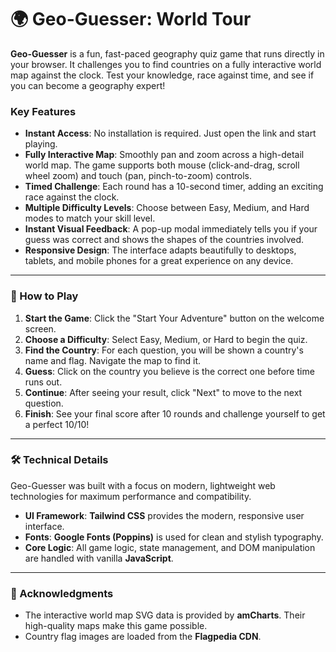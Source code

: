 # 🌍 Geo-Guesser: World Tour

**Geo-Guesser** is a fun, fast-paced geography quiz game that runs directly in your browser. It challenges you to find countries on a fully interactive world map against the clock. Test your knowledge, race against time, and see if you can become a geography expert!

### Key Features

* **Instant Access**: No installation is required. Just open the link and start playing.
* **Fully Interactive Map**: Smoothly pan and zoom across a high-detail world map. The game supports both mouse (click-and-drag, scroll wheel zoom) and touch (pan, pinch-to-zoom) controls.
* **Timed Challenge**: Each round has a 10-second timer, adding an exciting race against the clock.
* **Multiple Difficulty Levels**: Choose between Easy, Medium, and Hard modes to match your skill level.
* **Instant Visual Feedback**: A pop-up modal immediately tells you if your guess was correct and shows the shapes of the countries involved.
* **Responsive Design**: The interface adapts beautifully to desktops, tablets, and mobile phones for a great experience on any device.

***

### 🚀 How to Play

1.  **Start the Game**: Click the "Start Your Adventure" button on the welcome screen.
2.  **Choose a Difficulty**: Select Easy, Medium, or Hard to begin the quiz.
3.  **Find the Country**: For each question, you will be shown a country's name and flag. Navigate the map to find it.
4.  **Guess**: Click on the country you believe is the correct one before time runs out.
5.  **Continue**: After seeing your result, click "Next" to move to the next question.
6.  **Finish**: See your final score after 10 rounds and challenge yourself to get a perfect 10/10!

***

### 🛠️ Technical Details

Geo-Guesser was built with a focus on modern, lightweight web technologies for maximum performance and compatibility.

* **UI Framework**: **Tailwind CSS** provides the modern, responsive user interface.
* **Fonts**: **Google Fonts (Poppins)** is used for clean and stylish typography.
* **Core Logic**: All game logic, state management, and DOM manipulation are handled with vanilla **JavaScript**.

***

### 🙏 Acknowledgments

* The interactive world map SVG data is provided by **amCharts**. Their high-quality maps make this game possible.
* Country flag images are loaded from the **Flagpedia CDN**.
